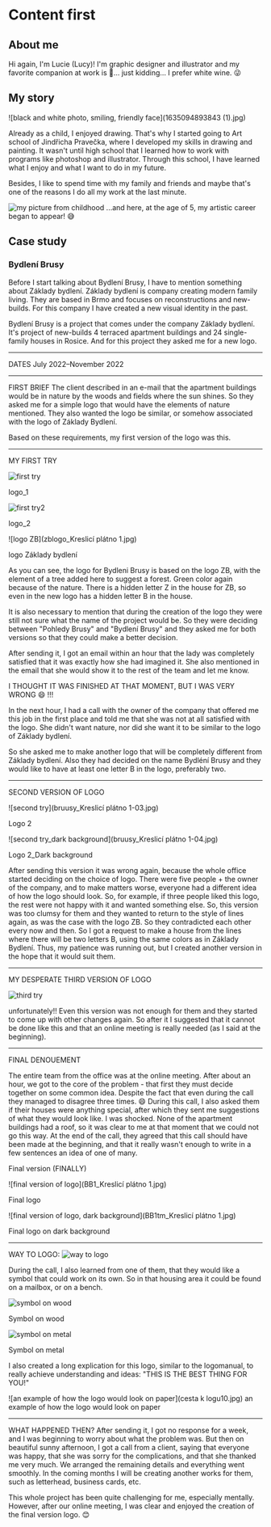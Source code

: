 # Content first

## About me
Hi again, I'm Lucie (Lucy)! 
I'm graphic designer and illustrator and my favorite companion at work is 🍷… just kidding… I prefer white wine. 😜


## My story 

![black and white photo, smiling, friendly face](1635094893843 (1).jpg)

Already as a child, I enjoyed drawing. That's why I started going to Art school of Jindřicha Pravečka, where I developed my skills in drawing and painting.  It wasn't until high school that I learned how to work with programs like photoshop and illustrator. Through this school, I have learned what I enjoy and what I want to do in my future. 

Besides, I like to spend time with my family and friends and maybe that's one of the reasons I do all my work at the last minute. 

![my picture from childhood](20220210_172358.jpg)
...and here, at the age of 5, my artistic career began to appear! 😅



## Case study

### Bydlení Brusy

Before I start talking about Bydlení Brusy, I have to mention something about Základy bydlení.
Základy bydlení is company creating modern family living. They are based in Brmo and focuses on reconstructions and new-builds. For this company I have created a new visual identity in the past.

Bydlení Brusy is a project that comes under the company Základy bydlení. It's project of new-builds 4 terraced apartment buildings and 24 single-family houses in Rosice.
And for this project they asked me for a new logo. 
- - -
DATES
July 2022–November 2022
- - -
FIRST BRIEF
The client described in an e-mail that the apartment buildings would be in nature by the woods and fields where the sun shines.
So they asked me for a simple logo that would have the elements of nature mentioned.
They also wanted the logo be similar, or somehow associated with the logo of Základy Bydlení.

Based on these requirements, my first version of the logo was this.
- - -
MY FIRST TRY

![first try](brusylogo_1.jpg)

logo_1

![first try2](brusylogo_2.jpg)

logo_2

![logo ZB](zblogo_Kreslicí plátno 1.jpg)

logo Základy bydlení



As you can see, the logo for Bydleni Brusy is based on the logo ZB, with the element of a tree added here to suggest a forest.
Green color again because of the nature.
There is a hidden letter Z in the house for ZB, so even in the new logo has a hidden letter B in the house.

It is also necessary to mention that during the creation of the logo they were still not sure what the name of the project would be. So they were deciding between "Pohledy Brusy" and "Bydlení Brusy" and they asked me for both versions so that they could make a better decision.


After sending it, I got an email within an hour that the lady was completely satisfied that it was exactly how she had imagined it. She also mentioned in the email that she would show it to the rest of the team and let me know.

I THOUGHT IT WAS FINISHED AT THAT MOMENT, BUT I WAS VERY WRONG 😄 !!!

In the next hour, I had a call with the owner of the company that offered me this job in the first place and told me that she was not at all satisfied with the logo. She didn't want nature, nor did she want it to be similar to the logo of Základy bydlení.

So she asked me to make another logo that will be completely different from Základy bydlení. Also they had decided on the name Bydléní Brusy and they would like to have at least one letter B in the logo, preferably two.

- - -

SECOND VERSION OF LOGO

![second try](bruusy_Kreslicí plátno 1-03.jpg)

Logo 2

![second try_dark background](bruusy_Kreslicí plátno 1-04.jpg)

Logo 2_Dark background



After sending this version it was wrong again, because the whole office started deciding on the choice of logo. There were five people + the owner of the company, and to make matters worse, everyone had a different idea of how the logo should look. So, for example, if three people liked this logo, the rest were not happy with it and wanted something else.
So, this version was too clumsy for them and they wanted to return to the style of lines again, as was the case with the logo ZB.
So they contradicted each other every now and then.
So I got a request to make a house from the lines where there will be two letters B, using the same colors as in Základy Bydlení.
Thus, my patience was running out, but I created another version in the hope that it would suit them.

- - -


MY DESPERATE THIRD VERSION OF LOGO

![third try](bb.jpg)

unfortunately!! Even this version was not enough for them and they started to come up with other changes again.
So after it I suggested that it cannot be done like this and that an online meeting is really needed (as I said at the beginning).

- - -


FINAL DENOUEMENT

The entire team from the office was at the online meeting.
After about an hour, we got to the core of the problem - that first they must decide together on some common idea.
Despite the fact that even during the call they managed to disagree three times. 😄
During this call, I also asked them if their houses were anything special, after which they sent me suggestions of what they would look like. I was shocked.
None of the apartment buildings had a roof, so it was clear to me at that moment that we could not go this way.
At the end of the call, they agreed that this call should have been made at the beginning, and that it really wasn't enough to write in a few sentences an idea of one of many.

Final version (FINALLY)

![final version of logo](BB1_Kreslicí plátno 1.jpg)

Final logo

![final version of logo, dark background](BB1tm_Kreslicí plátno 1.jpg)

Final logo on dark background

- - -

WAY TO LOGO:
![way to logo](Obrázek1.jpg)



During the call, I also learned from one of them, that they would like a symbol that could work on its own. So in that housing area it could be found on a mailbox, or on a bench.

![symbol on wood](Obrázek2.jpg)

Symbol on wood

![symbol on metal](Obrázek3.jpg)

Symbol on metal


I also created a long explication for this logo, similar to the logomanual, to really achieve understanding and ideas:
"THIS IS THE BEST THING FOR YOU!"

![an example of how the logo would look on paper](cesta k logu10.jpg)
an example of how the logo would look on paper


- - -

WHAT HAPPENED THEN?
After sending it, I got no response for a week, and I was beginning to worry about what the problem was. But then on beautiful sunny afternoon, I got a call from a client, saying that everyone was happy, that she was sorry for the complications, and that she thanked me very much.
We arranged the remaining details and everything went smoothly. In the coming months I will be creating another works for them, such as letterhead, business cards, etc. 

This whole project has been quite challenging for me, especially mentally. However, after our online meeting, I was clear and enjoyed the creation of the final version logo. 😊


